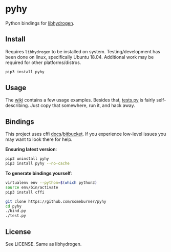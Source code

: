 # pyhy

Python bindings for [libhydrogen](https://github.com/jedisct1/libhydrogen).

## Install

Requires `libhydrogen` to be installed on system. Testing/development has been
done on linux, specifically Ubuntu 18.04. Additional work may be required for
other platforms/distros.

```sh
pip3 install pyhy
```

## Usage

The [wiki](https://github.com/someburner/pyhy/wiki) contains a few usage
examples. Besides that, [tests.py](https://github.com/someburner/pyhy/blob/master/test.py)
is fairly self-describing. Just copy that somewhere, run it, and hack away.

## Bindings

This project uses cffi [docs](https://cffi.readthedocs.io/en/latest/)/[bitbucket](https://bitbucket.org/cffi/cffi/issues?status=new&status=open).
If you experience low-level issues you may want to look there for help.

**Ensuring latest version**:

```sh
pip3 uninstall pyhy
pip3 install pyhy --no-cache
```

**To generate bindings yourself**:

```sh
virtualenv env --python=$(which python3)
source env/bin/activate
pip3 install cffi

git clone https://github.com/someburner/pyhy
cd pyhy
./bind.py
./test.py
```

## License

See LICENSE. Same as libhydrogen.
